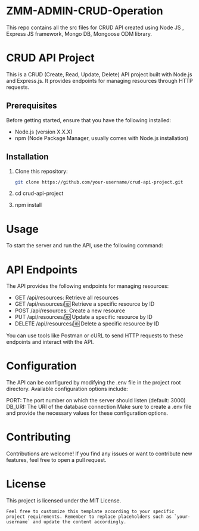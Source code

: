 # ZMM-ADMIN-CRUD-Operation
This repo contains all the src files for CRUD API created using Node JS , Express JS framework, Mongo DB, Mongoose ODM library.

# CRUD API Project

This is a CRUD (Create, Read, Update, Delete) API project built with Node.js and Express.js. It provides endpoints for managing resources through HTTP requests.

## Prerequisites

Before getting started, ensure that you have the following installed:

- Node.js (version X.X.X)
- npm (Node Package Manager, usually comes with Node.js installation)

## Installation

1. Clone this repository:

   ```bash
   git clone https://github.com/your-username/crud-api-project.git

2. cd crud-api-project
  
3. npm install

# Usage
To start the server and run the API, use the following command:

# API Endpoints
The API provides the following endpoints for managing resources:

- GET /api/resources: Retrieve all resources
- GET /api/resources/:id: Retrieve a specific resource by ID
- POST /api/resources: Create a new resource
- PUT /api/resources/:id: Update a specific resource by ID
- DELETE /api/resources/:id: Delete a specific resource by ID

You can use tools like Postman or cURL to send HTTP requests to these endpoints and interact with the API.

# Configuration
The API can be configured by modifying the .env file in the project root directory. Available configuration options include:

PORT: The port number on which the server should listen (default: 3000)
DB_URI: The URI of the database connection
Make sure to create a .env file and provide the necessary values for these configuration options.

# Contributing
Contributions are welcome! If you find any issues or want to contribute new features, feel free to open a pull request.

# License
This project is licensed under the MIT License.


``Feel free to customize this template according to your specific project requirements. Remember to replace placeholders such as `your-username` and update the content accordingly.``

